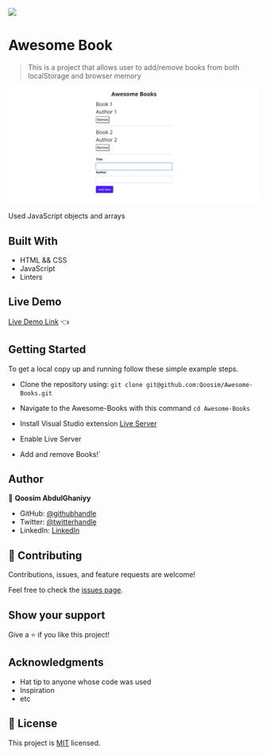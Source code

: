 ![](https://img.shields.io/badge/Microverse-blueviolet)

# Awesome Book

> This is a project that allows user to add/remove books from both localStorage and browser memory 

![screenshot](./awesome_books.jpeg)

Used JavaScript objects and arrays

## Built With

- HTML && CSS
- JavaScript
- Linters

## Live Demo

[Live Demo Link](https://raw.githack.com/Qoosim/Awesome-Books/basic-html/index.html) :point_left:


## Getting Started

To get a local copy up and running follow these simple example steps.

- Clone the repository using:
 ``
    git clone git@github.com:Qoosim/Awesome-Books.git 
`` 
- Navigate to the Awesome-Books with this command ``cd Awesome-Books``

- Install Visual Studio extension [Live Server](https://marketplace.visualstudio.com/items?itemName=ritwickdey.LiveServer)

- Enable Live Server

- Add and remove Books!`

## Author

👤 **Qoosim AbdulGhaniyy**

- GitHub: [@githubhandle](https://github.com/Qoosim)
- Twitter: [@twitterhandle](https://twitter.com/qoosim_ayinde)
- LinkedIn: [LinkedIn](https://linkedin.com/in/qoosim)

## 🤝 Contributing

Contributions, issues, and feature requests are welcome!

Feel free to check the [issues page](../../issues/).

## Show your support

Give a ⭐️ if you like this project!

## Acknowledgments

- Hat tip to anyone whose code was used
- Inspiration
- etc

## 📝 License

This project is [MIT](./MIT.md) licensed.
